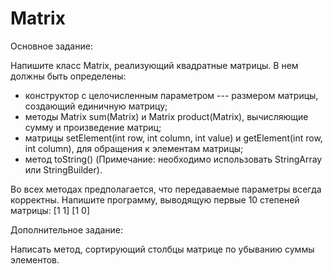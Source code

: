 # Matrix

Основное задание:

Напишите класс Matrix, реализующий квадратные матрицы. В нем должны быть определены:
- конструктор с целочисленным параметром --- размером матрицы, создающий единичную матрицу;	
- методы Matrix sum(Matrix) и Matrix product(Matrix), вычисляющие сумму и произведение матриц;
- матрицы setElement(int row, int column, int value) и getElement(int row, int column), для 	обращения к 	элементам матрицы;
- метод 	toString() (Примечание: необходимо использовать StringArray или StringBuilder).

Во всех методах предполагается, что передаваемые параметры всегда корректны.
Напишите программу, выводящую первые 10 степеней матрицы:
[1 1]
[1 0]

Дополнительное задание:

Написать метод, сортирующий столбцы матрице по убыванию суммы элементов.
